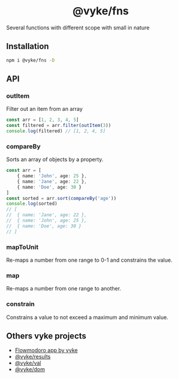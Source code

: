 <div align="center">
	<h1>
		@vyke/fns
	</h1>
</div>

Several functions with different scope with small in nature

## Installation
```sh
npm i @vyke/fns -D
```

## API
### outItem
Filter out an item from an array

```ts
const arr = [1, 2, 3, 4, 5]
const filtered = arr.filter(outItem(3))
console.log(filtered) // [1, 2, 4, 5]
```

### compareBy
Sorts an array of objects by a property.

```ts
const arr = [
	{ name: 'John', age: 25 },
	{ name: 'Jane', age: 22 },
	{ name: 'Doe', age: 30 }
]
const sorted = arr.sort(compareBy('age'))
console.log(sorted)
// [
//  { name: 'Jane', age: 22 },
//  { name: 'John', age: 25 },
//  { name: 'Doe', age: 30 }
// ]
```

### mapToUnit
Re-maps a number from one range to 0-1 and constrains the value.

### map
Re-maps a number from one range to another.

### constrain
Constrains a value to not exceed a maximum and minimum value.

## Others vyke projects
- [Flowmodoro app by vyke](https://github.com/albizures/vyke-flowmodoro)
- [@vyke/results](https://github.com/albizures/vyke-results)
- [@vyke/val](https://github.com/albizures/vyke-val)
- [@vyke/dom](https://github.com/albizures/vyke-dom)
